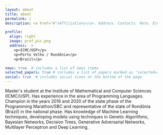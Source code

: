 ```yaml
---
layout: about
title: about
permalink: /
description: <a href="#">Affiliations</a>. Address. Contacts. Moto. Etc.

profile:
  align: right
  image: prof_pic.png
  address:  >
    <p>ICMC/USP</p>
    <p>Porto Velho / Rondônia</p>
    <p>Brazil</p>

news: true  # includes a list of news items
selected_papers: true # includes a list of papers marked as "selected={true}"
social: true  # includes social icons at the bottom of the page
---
```


[//]: # " Write your biography here. Tell the world about yourself. Link to your favorite [subreddit](http://reddit.com). You can put a picture in, too. The code is already in, just name your picture `prof_pic.png` and put it in the `img/` folder."

 Master's student at the Institute of Mathematical and Computer Sciences (ICMC/USP). Has experience in the area of Programming Languages. Champion in the years 2018 and 2020 of the state phase of the Programming Marathon/SBC and representative of the state of Rondônia (Brazil) in the national phase. Has knowledge of Machine Learning techniques, developing models using techniques in Genetic Algorithms, Bayesian Networks, Decision Trees, Generative Adversarial Networks, Multilayer Perceptron and Deep Learning.

[//]: # "Put your address / P.O. box / other info right below your picture. You can also disable any these elements by editing `profile` property of the YAML header of your `_pages/about.md`. Edit `_bibliography/papers.bib` and Jekyll will render your [publications page](/al-folio/publications/) automatically.  Link to your social media connections, too. This theme is set up to use [Font Awesome icons](http://fortawesome.github.io/Font-Awesome/) and [Academicons](https://jpswalsh.github.io/academicons/), like the ones below. Add your Facebook, Twitter, LinkedIn, Google Scholar, or just disable all of them."
